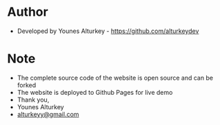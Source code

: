 # Author
- Developed by Younes Alturkey - https://github.com/alturkeydev

# Note
- The complete source code of the website is open source and can be forked
- The website is deployed to Github Pages for live demo
- Thank you,
- Younes Alturkey
- alturkeyy@gmail.com
